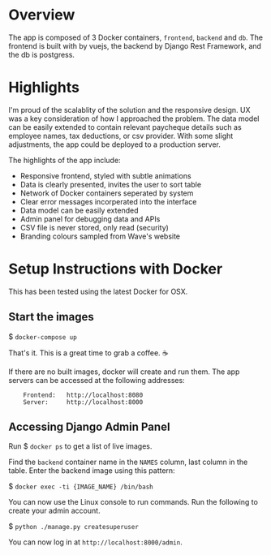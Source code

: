 # Overview

The app is composed of 3 Docker containers, `frontend`, `backend` and `db`. The frontend is built with by vuejs, the backend by Django Rest Framework, and the db is postgress.

# Highlights

I'm proud of the scalablity of the solution and the responsive design. UX was a key consideration of how I approached the problem. The data model can be easily extended to contain relevant paycheque details such as employee names, tax deductions, or csv provider. With some slight adjustments, the app could be deployed to a production server.

The highlights of the app include:
- Responsive frontend, styled with subtle animations
- Data is clearly presented, invites the user to sort table
- Network of Docker containers seperated by system
- Clear error messages incorperated into the interface
- Data model can be easily extended
- Admin panel for debugging data and APIs
- CSV file is never stored, only read (security)
- Branding colours sampled from Wave's website

# Setup Instructions with Docker
This has been tested using the latest Docker for OSX.

## Start the images

$ ```docker-compose up```

That's it. This is a great time to grab a coffee. ☕️

If there are no built images, docker will create and run them. The app servers can be accessed at the following addresses:

```
    Frontend:   http://localhost:8080
    Server:     http://localhost:8000
```

## Accessing Django Admin Panel

Run $ ``` docker ps ``` to get a list of live images.

Find the `backend` container name in the `NAMES` column, last column in the table. Enter the backend image using this pattern:

$ ```docker exec -ti {IMAGE_NAME} /bin/bash```

You can now use the Linux console to run commands. Run the following to create your admin account.

$ ```python ./manage.py createsuperuser```

You can now log in at `http://localhost:8000/admin`.
